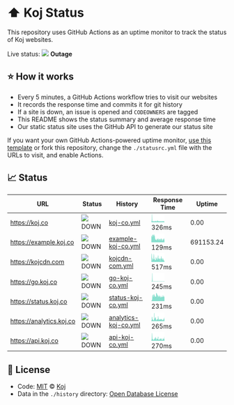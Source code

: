 # ⬆️ Koj Status

This repository uses GitHub Actions as an uptime monitor to track the status of Koj websites.

Live status: <!--live status--> ![](https://via.placeholder.com/10/e74c3c/000000?text=+) **Outage**

## ⭐ How it works

- Every 5 minutes, a GitHub Actions workflow tries to visit our websites
- It records the response time and commits it for git history
- If a site is down, an issue is opened and `CODEOWNERS` are tagged
- This README shows the status summary and average response time
- Our static status site uses the GitHub API to generate our status site

If you want your own GitHub Actions-powered uptime monitor, [use this template](https://docs.github.com/en/github/creating-cloning-and-archiving-repositories/creating-a-repository-from-a-template) or fork this repository, change the `./statusrc.yml` file with the URLs to visit, and enable Actions.

## 📈 Status

<!--start: status pages-->

| URL | Status | History | Response Time | Uptime |
| --- | ------ | ------- | ------------- | ------ |
| https://koj.co | ![](https://via.placeholder.com/10/e74c3c/000000?text=+) DOWN | [koj-co.yml](https://github.com/koj-co/status/commits/master/history/koj-co.yml) | <img alt="Response time graph" src="./history/koj-co.png" height="20"> 326ms | 0.00
| https://example.koj.co | ![](https://via.placeholder.com/10/e74c3c/000000?text=+) DOWN | [example-koj-co.yml](https://github.com/koj-co/status/commits/master/history/example-koj-co.yml) | <img alt="Response time graph" src="./history/example-koj-co.png" height="20"> 129ms | 691153.24
| https://kojcdn.com | ![](https://via.placeholder.com/10/e74c3c/000000?text=+) DOWN | [kojcdn-com.yml](https://github.com/koj-co/status/commits/master/history/kojcdn-com.yml) | <img alt="Response time graph" src="./history/kojcdn-com.png" height="20"> 517ms | 0.00
| https://go.koj.co | ![](https://via.placeholder.com/10/e74c3c/000000?text=+) DOWN | [go-koj-co.yml](https://github.com/koj-co/status/commits/master/history/go-koj-co.yml) | <img alt="Response time graph" src="./history/go-koj-co.png" height="20"> 245ms | 0.00
| https://status.koj.co | ![](https://via.placeholder.com/10/e74c3c/000000?text=+) DOWN | [status-koj-co.yml](https://github.com/koj-co/status/commits/master/history/status-koj-co.yml) | <img alt="Response time graph" src="./history/status-koj-co.png" height="20"> 231ms | 0.00
| https://analytics.koj.co | ![](https://via.placeholder.com/10/e74c3c/000000?text=+) DOWN | [analytics-koj-co.yml](https://github.com/koj-co/status/commits/master/history/analytics-koj-co.yml) | <img alt="Response time graph" src="./history/analytics-koj-co.png" height="20"> 265ms | 0.00
| https://api.koj.co | ![](https://via.placeholder.com/10/e74c3c/000000?text=+) DOWN | [api-koj-co.yml](https://github.com/koj-co/status/commits/master/history/api-koj-co.yml) | <img alt="Response time graph" src="./history/api-koj-co.png" height="20"> 270ms | 0.00

<!--end: status pages-->

## 📄 License

- Code: [MIT](./LICENSE) © [Koj](https://koj.co)
- Data in the `./history` directory: [Open Database License](https://opendatacommons.org/licenses/odbl/1-0/)
